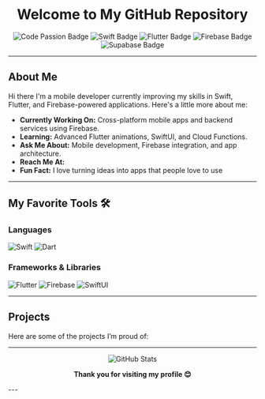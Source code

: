 <h1 align="center">Welcome to My GitHub Repository</h1>

<p align="center">
  <img src="https://img.shields.io/badge/Code-Passion-blue?style=flat-square" alt="Code Passion Badge" />
  <img src="https://img.shields.io/badge/-Swift-orange?style=flat-square&logo=swift&logoColor=white" alt="Swift Badge" />
  <img src="https://img.shields.io/badge/-Flutter-blue?style=flat-square&logo=flutter&logoColor=white" alt="Flutter Badge" />
  <img src="https://img.shields.io/badge/-Firebase-yellow?style=flat-square&logo=firebase&logoColor=white" alt="Firebase Badge" />
  <img src="https://img.shields.io/badge/-Supabase-3ECF8E?style=flat-square&logo=supabase&logoColor=white" alt="Supabase Badge" />

</p>

---

## About Me 

Hi there I'm a mobile developer currently improving my skills in Swift, Flutter, and Firebase-powered applications. Here's a little more about me:

-  **Currently Working On:** Cross-platform mobile apps and backend services using Firebase.  
-  **Learning:** Advanced Flutter animations, SwiftUI, and Cloud Functions.  
-  **Ask Me About:** Mobile development, Firebase integration, and app architecture.  
-  **Reach Me At:** 
-  **Fun Fact:** I love turning ideas into apps that people love to use 

---

## My Favorite Tools 🛠️

### Languages
<p>
  <img src="https://img.shields.io/badge/-Swift-orange?style=flat-square&logo=swift&logoColor=white" alt="Swift" />
  <img src="https://img.shields.io/badge/-Dart-blue?style=flat-square&logo=dart&logoColor=white" alt="Dart" />
</p>

### Frameworks & Libraries
<p>
  <img src="https://img.shields.io/badge/-Flutter-blue?style=flat-square&logo=flutter&logoColor=white" alt="Flutter" />
  <img src="https://img.shields.io/badge/-Firebase-yellow?style=flat-square&logo=firebase&logoColor=white" alt="Firebase" />
  <img src="https://img.shields.io/badge/-SwiftUI-orange?style=flat-square&logo=swift&logoColor=white" alt="SwiftUI" />
</p>

---

## Projects 

Here are some of the projects I’m proud of:


---

<p align="center">
  <img src="https://github-readme-stats.vercel.app/api?eraycelik=YourGitHuberaycelik&show_icons=true&theme=radical" alt="GitHub Stats" />
</p>

<p align="center">
  <strong>Thank you for visiting my profile 😊</strong>
</p>
---

